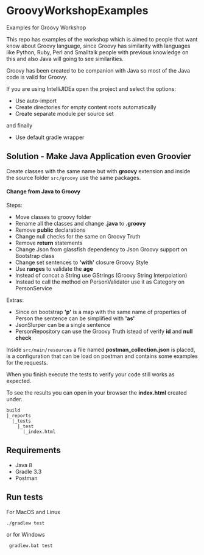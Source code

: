 # GroovyWorkshopExamples
Examples for Groovy Workshop

This repo has examples of the workshop which is aimed to people that want know about Groovy language,
since Groovy has similarity with languages like Python, Ruby, Perl and Smalltalk
people with previous knowledge on this and also Java will going to see similarities.

Groovy has been created to be companion with Java so most of the Java code is valid for Groovy.

If you are using IntelliJIDEa open the project and select the options:

- Use auto-import
- Create directories for empty content roots automatically
- Create separate module per source set

and finally

- Use default gradle wrapper

## Solution - Make Java Application even Groovier


Create classes with the same name but with **groovy** extension and inside the
source folder `src/groovy` use the same packages.

#### Change from Java to Groovy

Steps:

- Move classes to groovy folder
- Rename all the classes and change **.java** to **.groovy**
- Remove **public** declarations
- Change null checks for the same on Groovy Truth
- Remove **return** statements
- Change Json from glassfish dependency to Json Groovy support on Bootstrap class
- Change set sentences to **'with'** closure Groovy Style
- Use **ranges** to validate the **age**
- Instead of concat a String use GStrings (Groovy String Interpolation)
- Instead to call the method on PersonValidator use it as Category on PersonService

Extras:

- Since on bootstrap **'p'** is a map with the same name of properties of Person the sentence can be simplified with **'as'**
- JsonSlurper can be a single sentence
- PersonRepository can use the Groovy Truth istead of verify **id** and **null check**


Inside `src/main/resources` a file named **postman_collection.json** is placed, is a configuration
that can be load on postman and contains some examples for the requests.

When you finish execute the tests to verify your code still works as expected.

To see the results you can open in your browser the **index.html** created under.

```
build
|_reports
  |_tests
    |_test
      |_index.html
```



## Requirements

- Java 8
- Gradle 3.3
- Postman

## Run tests

For MacOS and Linux

`` ./gradlew test ``  

or for Windows

`` gradlew.bat test``
